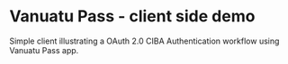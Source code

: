 # Vanuatu Pass - client side demo

Simple client illustrating a OAuth 2.0 CIBA Authentication workflow using Vanuatu Pass app.
